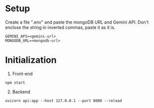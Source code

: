 # Setup

Create a file ".env" and paste the mongoDB URL and Gemini API. Don't enclose the string in inverted commas, paste it as it is.

```
GEMINI_API=<gemini-url>
MONGODB_URL=<mongodb-url>
```

# Initialization

1. Front-end

```
npm start
```

2. Backend

```
uvicorn api:app --host 127.0.0.1 --port 8000 --reload
```